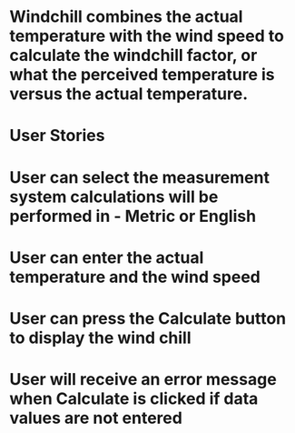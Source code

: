 # Windchill combines the actual temperature with the wind speed to calculate the windchill factor, or what the perceived temperature is versus the actual temperature.

# User Stories
 # User can select the measurement system calculations will be performed in - Metric or English
 # User can enter the actual temperature and the wind speed
 # User can press the Calculate button to display the wind chill
 # User will receive an error message when Calculate is clicked if data values are not entered
